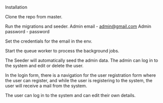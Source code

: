 Installation




Clone the repo from master.

Run the migrations and seeder.
Admin email - admin@gmail.com
Admin password - password 

Set the credentials for the email in the env.

Start the queue worker to process the background jobs.




The Seeder will automatically seed the admin data. The admin can log in to the system and edit or delete the user.




In the login form, there is a navigation for the user registration form where the user can register, and while the user is registering to the system, the user will receive a mail from the system.

The user can log in to the system and can edit their own details.
